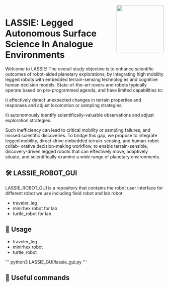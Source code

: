 <img align=right width=150px  src="logo.png" />

# LASSIE: Legged Autonomous Surface Science In Analogue Environments

Welcome to LASSIE! The overall study objective is to enhance scientific outcomes of robot-aided planetary explorations, by integrating high mobility legged robots with embedded
terrain-sensing technologies and cognitive human decision models. State-of-the-art rovers
and robots typically operate based on pre-programmed agenda, and have limited capabilities to: 

i) effectively detect unexpected changes in terrain properties and responses and adjust
locomotion or sampling strategies; 

ii) autonomously identify scientifically-valuable observations and adjust exploration strategies. 

Such inefficiency can lead to critical mobility
or sampling failures, and missed scientific discoveries. To bridge this gap, we propose to
integrate legged mobility, direct-drive embedded terrain-sensing, and human-robot collab-
orative decision-making workflow, to enable terrain-sensible, discovery-driven legged
robots that can effectively move, adaptively situate, and scientifically examine a wide range
of planetary environments. 

## 🛠 LASSIE_ROBOT_GUI
LASSIE_ROBOT_GUI is a repository that contains the robot user interface for different robot we use including field robot and lab robot. 
- traveler_leg
- minirhex robot for lab
- turtle_robot for lab

## 🏫 Usage
- traveler_leg
- minirhex robot
- turtle_robot

'''
python3 LASSIE_GUI/lassie_gui.py
'''

## 📎 Useful commands
